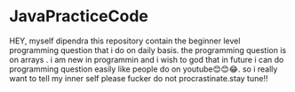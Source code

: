 # JavaPracticeCode
HEY, myself dipendra this repository contain the beginner level programming question that i do on daily basis. the programming question is on arrays . i am new in programmin and i wish to god that in future i can do programming question easily like people do on youtube😊😊😂. so i really want to tell my inner self please fucker do not procrastinate.stay tune!!
